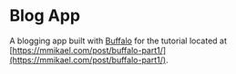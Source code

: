 # Blog App

A blogging app built with [Buffalo](https://gobuffalo.io/) for the tutorial located at [https://mmikael.com/post/buffalo-part1/](https://mmikael.com/post/buffalo-part1/).

